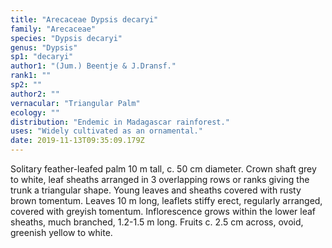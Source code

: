 ```yaml
---
title: "Arecaceae Dypsis decaryi"
family: "Arecaceae"
species: "Dypsis decaryi"
genus: "Dypsis"
sp1: "decaryi"
author1: "(Jum.) Beentje & J.Dransf."
rank1: ""
sp2: ""
author2: ""
vernacular: "Triangular Palm"
ecology: ""
distribution: "Endemic in Madagascar rainforest."
uses: "Widely cultivated as an ornamental."
date: 2019-11-13T09:35:09.179Z
---
```

Solitary feather-leafed palm 10 m tall, c. 50 cm diameter. Crown shaft grey to white, leaf sheaths arranged in 3 overlapping rows or ranks giving the trunk a triangular shape. Young leaves and sheaths covered with rusty brown tomentum. Leaves 10 m long, leaflets stiffy erect, regularly arranged, covered with greyish tomentum. Inflorescence grows within the lower leaf sheaths, much branched, 1.2-1.5 m long. Fruits c. 2.5 cm across, ovoid, greenish yellow to white.